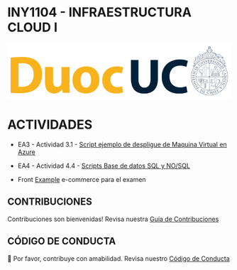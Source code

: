 # INY1104 - INFRAESTRUCTURA CLOUD I

<p align="left" style="text-align:left;">
  <a href="https://www.duoc.cl/">
    <img alt="Github Universe" src="img/logo.png" width="1040"/>
  </a>
</p>

# ACTIVIDADES

- EA3 - Actividad 3.1 - [Script ejemplo de despligue de Maquina Virtual en Azure](https://github.com/v-teacher/INY1104/tree/main/vm-az-deploy.sh)

- EA4 - Actividad 4.4 - [Scripts Base de datos SQL y NO/SQL](https://github.com/v-teacher/INY1104/tree/main/ea4-act4.4)

- Front [Example](https://github.com/v-teacher/INY1104/tree/main/e-commerce) e-commerce para el examen

<!-- ## ANTECEDENTES GENERALES

Esta guía tiene como objetivo ...

## REQUERIMIENTOS PARA ESTA ACTIVIDAD

Para el desarrollo de esta actividad se requiere ...

## DESARROLLO DE ACTIVIDAD

Esta actividad consiste en ... -->

## CONTRIBUCIONES

Contribuciones son bienvenidas! Revisa nuestra [Guía de Contribuciones](./docs/CONTRIBUTING.md)

## CÓDIGO DE CONDUCTA

👋 Por favor, contribuye con amabilidad. Revisa nuestro [Código de Conducta](./docs/CODE_OF_CONDUCT.md)
